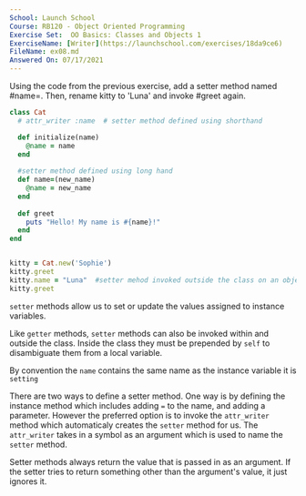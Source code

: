 ```yaml
---
School: Launch School  
Course: RB120 - Object Oriented Programming  
Exercise Set:  OO Basics: Classes and Objects 1  
ExerciseName: [Writer](https://launchschool.com/exercises/18da9ce6)  
FileName: ex08.md  
Answered On: 07/17/2021  
---
```


Using the code from the previous exercise, add a setter method named #name=. Then, rename kitty to 'Luna' and invoke #greet again.

```ruby
class Cat
  # attr_writer :name  # setter method defined using shorthand

  def initialize(name)
    @name = name
  end
  
  #setter method defined using long hand
  def name=(new_name)
    @name = new_name
  end
  
  def greet
    puts "Hello! My name is #{name}!"
  end
end


kitty = Cat.new('Sophie')
kitty.greet
kitty.name = "Luna"  #setter mehod invoked outside the class on an object.
kitty.greet
```

`setter` methods allow us to set or update the values assigned to instance variables.  

Like `getter` methods, `setter` methods can also be invoked within and outside the class.  Inside the class they must be prepended by `self` to disambiguate them from a local variable.  

By convention the `name` contains the same name as the instance variable it is `setting`

There are two ways to define a setter method.  One way is by defining the instance method which includes adding `=` to the name, and adding a parameter. However the preferred option is to invoke the `attr_writer` method which automaticaly creates the `setter` method for us.  The `attr_writer` takes in a symbol as an argument which is used to name the `setter` method.

Setter methods always return the value that is passed in as an argument. If the setter tries to return something other than the argument's value, it just ignores it.
